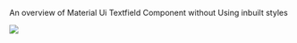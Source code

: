An overview of Material Ui Textfield Component without Using inbuilt styles

![](https://user-images.githubusercontent.com/61702107/200109150-58d8af63-4c86-41ef-8415-aa638529ad96.png)
